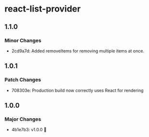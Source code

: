 # react-list-provider

## 1.1.0

### Minor Changes

- 2cd9a7d: Added removeItems for removing multiple items at once.

## 1.0.1

### Patch Changes

- 708303e: Production build now correctly uses React for rendering

## 1.0.0

### Major Changes

- 4b1e7b3: v1.0.0 🎉
